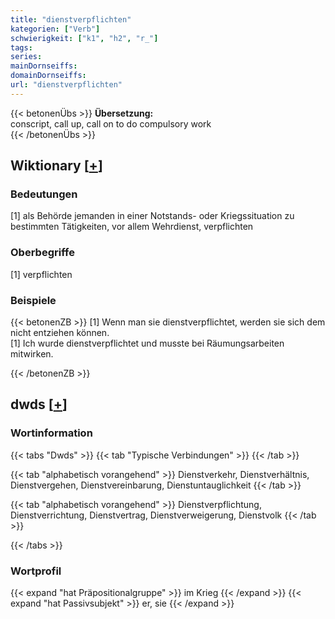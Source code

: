 ```yaml
---
title: "dienstverpflichten"
kategorien: ["Verb"]
schwierigkeit: ["k1", "h2", "r_"]
tags:
series:
mainDornseiffs:
domainDornseiffs:
url: "dienstverpflichten"
---
```


{{< betonenÜbs >}}
**Übersetzung:**  
conscript, call up, call on to do compulsory work  
{{< /betonenÜbs >}}

## Wiktionary [[+](https://de.wiktionary.org/wiki/dienstverpflichten)]

### Bedeutungen
[1] als Behörde jemanden in einer Notstands- oder Kriegssituation zu bestimmten Tätigkeiten, vor allem Wehrdienst, verpflichten  

### Oberbegriffe
[1] verpflichten  

### Beispiele
{{< betonenZB >}}
[1] Wenn man sie dienstverpflichtet, werden sie sich dem nicht entziehen können.  
[1] Ich wurde dienstverpflichtet und musste bei Räumungsarbeiten mitwirken.  

{{< /betonenZB >}}


## dwds [[+](https://www.dwds.de/wb/dienstverpflichten)]

### Wortinformation
{{< tabs "Dwds" >}}
{{< tab "Typische Verbindungen" >}}
{{< /tab >}}

{{< tab "alphabetisch vorangehend" >}}
Dienstverkehr, Dienstverhältnis, Dienstvergehen, Dienstvereinbarung, Dienstuntauglichkeit
{{< /tab >}}

{{< tab "alphabetisch vorangehend" >}}
Dienstverpflichtung, Dienstverrichtung, Dienstvertrag, Dienstverweigerung, Dienstvolk
{{< /tab >}}

{{< /tabs >}}

### Wortprofil
{{< expand "hat Präpositionalgruppe" >}} im Krieg {{< /expand >}}
{{< expand "hat Passivsubjekt" >}} er, sie {{< /expand >}}

